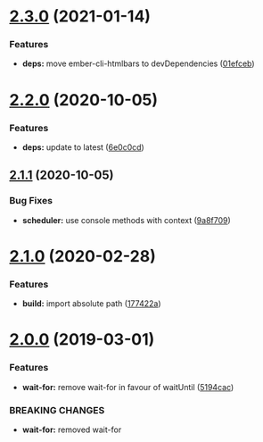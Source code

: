 # [2.3.0](https://github.com/BBVAEngineering/ember-task-scheduler/compare/v2.2.0...v2.3.0) (2021-01-14)


### Features

* **deps:** move ember-cli-htmlbars to devDependencies ([01efceb](https://github.com/BBVAEngineering/ember-task-scheduler/commit/01efcebd1dd959f82128601dc1e8c596baf75aa4))

# [2.2.0](https://github.com/BBVAEngineering/ember-task-scheduler/compare/v2.1.1...v2.2.0) (2020-10-05)


### Features

* **deps:** update to latest ([6e0c0cd](https://github.com/BBVAEngineering/ember-task-scheduler/commit/6e0c0cda9d8b7b1c21602d98f8de7ffa936646af))

## [2.1.1](https://github.com/BBVAEngineering/ember-task-scheduler/compare/v2.1.0...v2.1.1) (2020-10-05)


### Bug Fixes

* **scheduler:** use console methods with context ([9a8f709](https://github.com/BBVAEngineering/ember-task-scheduler/commit/9a8f709))

# [2.1.0](https://github.com/BBVAEngineering/ember-task-scheduler/compare/v2.0.0...v2.1.0) (2020-02-28)


### Features

* **build:** import absolute path ([177422a](https://github.com/BBVAEngineering/ember-task-scheduler/commit/177422a))

# [2.0.0](https://github.com/BBVAEngineering/ember-task-scheduler/compare/v1.0.5...v2.0.0) (2019-03-01)


### Features

* **wait-for:** remove wait-for in favour of waitUntil ([5194cac](https://github.com/BBVAEngineering/ember-task-scheduler/commit/5194cac))


### BREAKING CHANGES

* **wait-for:** removed wait-for
